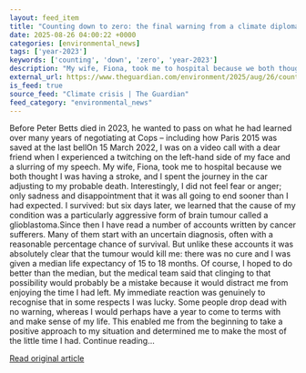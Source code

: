 ```yaml
---
layout: feed_item
title: "Counting down to zero: the final warning from a climate diplomat"
date: 2025-08-26 04:00:22 +0000
categories: [environmental_news]
tags: ['year-2023']
keywords: ['counting', 'down', 'zero', 'year-2023']
description: "My wife, Fiona, took me to hospital because we both thought I was having a stroke, and I spent the journey in the car adjusting to my probable death"
external_url: https://www.theguardian.com/environment/2025/aug/26/counting-down-to-zero-the-final-warning-from-a-climate-diplomat
is_feed: true
source_feed: "Climate crisis | The Guardian"
feed_category: "environmental_news"
---
```


Before Peter Betts died in 2023, he wanted to pass on what he had learned over many years of negotiating at Cops – including how Paris 2015 was saved at the last bellOn 15 March 2022, I was on a video call with a dear friend when I experienced a twitching on the left-hand side of my face and a slurring of my speech. My wife, Fiona, took me to hospital because we both thought I was having a stroke, and I spent the journey in the car adjusting to my probable death. Interestingly, I did not feel fear or anger; only sadness and disappointment that it was all going to end sooner than I had expected. I survived: but six days later, we learned that the cause of my condition was a particularly aggressive form of brain tumour called a glioblastoma.Since then I have read a number of accounts written by cancer sufferers. Many of them start with an uncertain diagnosis, often with a reasonable percentage chance of survival. But unlike these accounts it was absolutely clear that the tumour would kill me: there was no cure and I was given a median life expectancy of 15 to 18 months. Of course, I hoped to do better than the median, but the medical team said that clinging to that possibility would probably be a mistake because it would distract me from enjoying the time I had left. My immediate reaction was genuinely to recognise that in some respects I was lucky. Some people drop dead with no warning, whereas I would perhaps have a year to come to terms with and make sense of my life. This enabled me from the beginning to take a positive approach to my situation and determined me to make the most of the little time I had. Continue reading...

[Read original article](https://www.theguardian.com/environment/2025/aug/26/counting-down-to-zero-the-final-warning-from-a-climate-diplomat)
